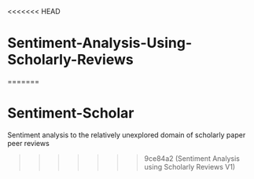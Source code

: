 <<<<<<< HEAD
# Sentiment-Analysis-Using-Scholarly-Reviews
=======
# Sentiment-Scholar
Sentiment analysis to the relatively unexplored domain of scholarly paper peer reviews
>>>>>>> 9ce84a2 (Sentiment Analysis using Scholarly Reviews V1)
